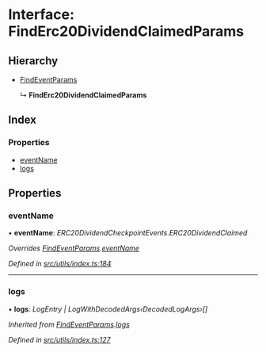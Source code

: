 # Interface: FindErc20DividendClaimedParams

## Hierarchy

* [FindEventParams](_utils_index_.findeventparams.md)

  ↳ **FindErc20DividendClaimedParams**

## Index

### Properties

* [eventName](_utils_index_.finderc20dividendclaimedparams.md#eventname)
* [logs](_utils_index_.finderc20dividendclaimedparams.md#logs)

## Properties

###  eventName

• **eventName**: *ERC20DividendCheckpointEvents.ERC20DividendClaimed*

*Overrides [FindEventParams](_utils_index_.findeventparams.md).[eventName](_utils_index_.findeventparams.md#eventname)*

*Defined in [src/utils/index.ts:184](https://github.com/PolymathNetwork/polymath-sdk/blob/550676f/src/utils/index.ts#L184)*

___

###  logs

• **logs**: *LogEntry | LogWithDecodedArgs‹DecodedLogArgs›[]*

*Inherited from [FindEventParams](_utils_index_.findeventparams.md).[logs](_utils_index_.findeventparams.md#logs)*

*Defined in [src/utils/index.ts:127](https://github.com/PolymathNetwork/polymath-sdk/blob/550676f/src/utils/index.ts#L127)*
